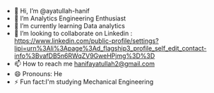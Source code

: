 - 👋 Hi, I’m @ayatullah-hanif
- 👀 I’m Analytics Engineering Enthusiast
- 🌱 I’m currently learning Data analytics
- 💞️ I’m looking to collaborate on Linkedin : https://www.linkedin.com/public-profile/settings?lipi=urn%3Ali%3Apage%3Ad_flagship3_profile_self_edit_contact-info%3BvafDB5n6RWqZV9GweHPjmg%3D%3D
- 📫 How to reach me hanifayatullah2@gmail.com
- 😄 Pronouns: He
- ⚡ Fun fact:I'm studying Mechanical Engineering

<!---
ayatullah-hanif/ayatullah-hanif is a ✨ special ✨ repository because its `README.md` (this file) appears on your GitHub profile.
You can click the Preview link to take a look at your changes.
--->
